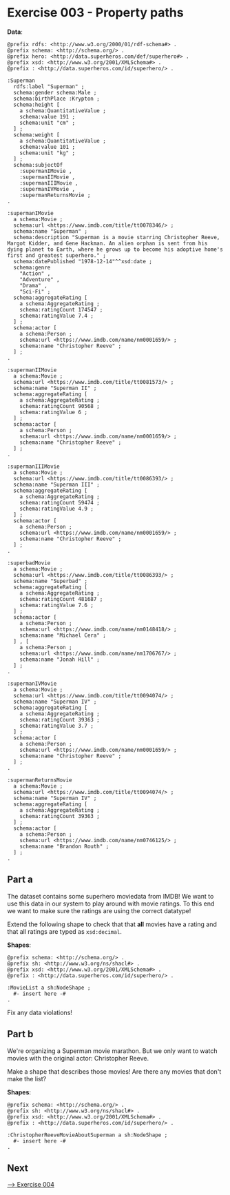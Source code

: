 # Exercise 003 - Property paths

__Data__:
```
@prefix rdfs: <http://www.w3.org/2000/01/rdf-schema#> .
@prefix schema: <http://schema.org/> .
@prefix hero: <http://data.superheros.com/def/superhero#> .
@prefix xsd: <http://www.w3.org/2001/XMLSchema#> .
@prefix : <http://data.superheros.com/id/superhero/> .

:Superman
  rdfs:label "Superman" ;
  schema:gender schema:Male ;
  schema:birthPlace :Krypton ;
  schema:height [
    a schema:QuantitativeValue ;
    schema:value 191 ;
    schema:unit "cm" ;
  ] ;
  schema:weight [
    a schema:QuantitativeValue ;
    schema:value 101 ;
    schema:unit "kg" ;
  ] ;
  schema:subjectOf
    :supermanIMovie ,
    :supermanIIMovie ,
    :supermanIIIMovie ,
    :supermanIVMovie ,
    :supermanReturnsMovie ;
.

:supermanIMovie
  a schema:Movie ;
  schema:url <https://www.imdb.com/title/tt0078346/> ;
  schema:name "Superman" ;
  schema:description "Superman is a movie starring Christopher Reeve, Margot Kidder, and Gene Hackman. An alien orphan is sent from his dying planet to Earth, where he grows up to become his adoptive home's first and greatest superhero." ;
  schema:datePublished "1978-12-14"^^xsd:date ;
  schema:genre 
    "Action" ,
    "Adventure" ,
    "Drama" ,
    "Sci-Fi" ;
  schema:aggregateRating [
    a schema:AggregateRating ;
    schema:ratingCount 174547 ;
    schema:ratingValue 7.4 ;
  ] ;
  schema:actor [
    a schema:Person ;
    schema:url <https://www.imdb.com/name/nm0001659/> ;
    schema:name "Christopher Reeve" ;
  ] ;
.

:supermanIIMovie
  a schema:Movie ;
  schema:url <https://www.imdb.com/title/tt0081573/> ;
  schema:name "Superman II" ;
  schema:aggregateRating [
    a schema:AggregateRating ;
    schema:ratingCount 90568 ;
    schema:ratingValue 6 ;
  ] ;
  schema:actor [
    a schema:Person ;
    schema:url <https://www.imdb.com/name/nm0001659/> ;
    schema:name "Christopher Reeve" ;
  ] ;
.

:supermanIIIMovie
  a schema:Movie ;
  schema:url <https://www.imdb.com/title/tt0086393/> ;
  schema:name "Superman III" ;
  schema:aggregateRating [
    a schema:AggregateRating ;
    schema:ratingCount 59474 ;
    schema:ratingValue 4.9 ;
  ] ;
  schema:actor [
    a schema:Person ;
    schema:url <https://www.imdb.com/name/nm0001659/> ;
    schema:name "Christopher Reeve" ;
  ] ;
.

:superbadMovie
  a schema:Movie ;
  schema:url <https://www.imdb.com/title/tt0086393/> ;
  schema:name "Superbad" ;
  schema:aggregateRating [
    a schema:AggregateRating ;
    schema:ratingCount 481687 ;
    schema:ratingValue 7.6 ;
  ] ;
  schema:actor [
    a schema:Person ;
    schema:url <https://www.imdb.com/name/nm0148418/> ;
    schema:name "Michael Cera" ;
  ] , [
    a schema:Person ;
    schema:url <https://www.imdb.com/name/nm1706767/> ;
    schema:name "Jonah Hill" ;
  ] ;
.

:supermanIVMovie
  a schema:Movie ;
  schema:url <https://www.imdb.com/title/tt0094074/> ;
  schema:name "Superman IV" ;
  schema:aggregateRating [
    a schema:AggregateRating ;
    schema:ratingCount 39363 ;
    schema:ratingValue 3.7 ;
  ] ;
  schema:actor [
    a schema:Person ;
    schema:url <https://www.imdb.com/name/nm0001659/> ;
    schema:name "Christopher Reeve" ;
  ] ;
.

:supermanReturnsMovie
  a schema:Movie ;
  schema:url <https://www.imdb.com/title/tt0094074/> ;
  schema:name "Superman IV" ;
  schema:aggregateRating [
    a schema:AggregateRating ;
    schema:ratingCount 39363 ;
  ] ;
  schema:actor [
    a schema:Person ;
    schema:url <https://www.imdb.com/name/nm0746125/> ;
    schema:name "Brandon Routh" ;
  ] ;
.
```
## Part a

The dataset contains some superhero moviedata from IMDB! We want to use this data in our system to play around with movie ratings. To this end we want to make sure the ratings are using the correct datatype!
 
Extend the following shape to check that that __all__ movies have a rating and that all ratings are typed as `xsd:decimal`.

__Shapes__:
```
@prefix schema: <http://schema.org/> .
@prefix sh: <http://www.w3.org/ns/shacl#> .
@prefix xsd: <http://www.w3.org/2001/XMLSchema#> .
@prefix : <http://data.superheros.com/id/superhero/> .

:MovieList a sh:NodeShape ;
  #- insert here -#
.
```

Fix any data violations!

## Part b
We're organizing a Superman movie marathon. But we only want to watch movies with the original actor: Christopher Reeve. 

Make a shape that describes those movies!
Are there any movies that don't make the list?

__Shapes__:
```
@prefix schema: <http://schema.org/> .
@prefix sh: <http://www.w3.org/ns/shacl#> .
@prefix xsd: <http://www.w3.org/2001/XMLSchema#> .
@prefix : <http://data.superheros.com/id/superhero/> .

:ChristopherReeveMovieAboutSuperman a sh:NodeShape ;
  #- insert here -#
.
```

## Next
[--> Exercise 004](exercise004)
